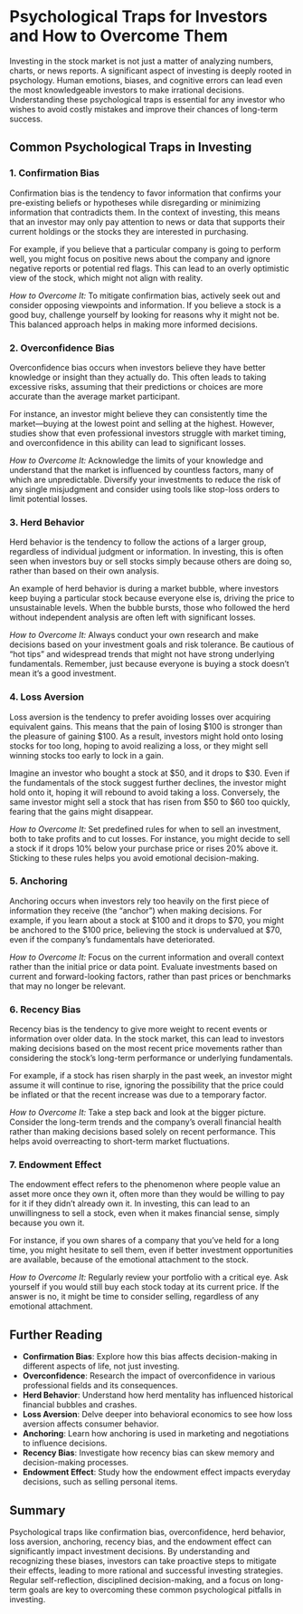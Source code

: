 # Psychological Traps for Investors and How to Overcome Them

Investing in the stock market is not just a matter of analyzing numbers, charts, or news reports. A significant aspect of investing is deeply rooted in psychology. Human emotions, biases, and cognitive errors can lead even the most knowledgeable investors to make irrational decisions. Understanding these psychological traps is essential for any investor who wishes to avoid costly mistakes and improve their chances of long-term success.

## Common Psychological Traps in Investing

### 1. **Confirmation Bias**
Confirmation bias is the tendency to favor information that confirms your pre-existing beliefs or hypotheses while disregarding or minimizing information that contradicts them. In the context of investing, this means that an investor may only pay attention to news or data that supports their current holdings or the stocks they are interested in purchasing. 

For example, if you believe that a particular company is going to perform well, you might focus on positive news about the company and ignore negative reports or potential red flags. This can lead to an overly optimistic view of the stock, which might not align with reality.

*How to Overcome It:* 
To mitigate confirmation bias, actively seek out and consider opposing viewpoints and information. If you believe a stock is a good buy, challenge yourself by looking for reasons why it might not be. This balanced approach helps in making more informed decisions.

### 2. **Overconfidence Bias**
Overconfidence bias occurs when investors believe they have better knowledge or insight than they actually do. This often leads to taking excessive risks, assuming that their predictions or choices are more accurate than the average market participant.

For instance, an investor might believe they can consistently time the market—buying at the lowest point and selling at the highest. However, studies show that even professional investors struggle with market timing, and overconfidence in this ability can lead to significant losses.

*How to Overcome It:*
Acknowledge the limits of your knowledge and understand that the market is influenced by countless factors, many of which are unpredictable. Diversify your investments to reduce the risk of any single misjudgment and consider using tools like stop-loss orders to limit potential losses.

### 3. **Herd Behavior**
Herd behavior is the tendency to follow the actions of a larger group, regardless of individual judgment or information. In investing, this is often seen when investors buy or sell stocks simply because others are doing so, rather than based on their own analysis.

An example of herd behavior is during a market bubble, where investors keep buying a particular stock because everyone else is, driving the price to unsustainable levels. When the bubble bursts, those who followed the herd without independent analysis are often left with significant losses.

*How to Overcome It:*
Always conduct your own research and make decisions based on your investment goals and risk tolerance. Be cautious of “hot tips” and widespread trends that might not have strong underlying fundamentals. Remember, just because everyone is buying a stock doesn’t mean it’s a good investment.

### 4. **Loss Aversion**
Loss aversion is the tendency to prefer avoiding losses over acquiring equivalent gains. This means that the pain of losing $100 is stronger than the pleasure of gaining $100. As a result, investors might hold onto losing stocks for too long, hoping to avoid realizing a loss, or they might sell winning stocks too early to lock in a gain.

Imagine an investor who bought a stock at $50, and it drops to $30. Even if the fundamentals of the stock suggest further declines, the investor might hold onto it, hoping it will rebound to avoid taking a loss. Conversely, the same investor might sell a stock that has risen from $50 to $60 too quickly, fearing that the gains might disappear.

*How to Overcome It:*
Set predefined rules for when to sell an investment, both to take profits and to cut losses. For instance, you might decide to sell a stock if it drops 10% below your purchase price or rises 20% above it. Sticking to these rules helps you avoid emotional decision-making.

### 5. **Anchoring**
Anchoring occurs when investors rely too heavily on the first piece of information they receive (the “anchor”) when making decisions. For example, if you learn about a stock at $100 and it drops to $70, you might be anchored to the $100 price, believing the stock is undervalued at $70, even if the company’s fundamentals have deteriorated.

*How to Overcome It:*
Focus on the current information and overall context rather than the initial price or data point. Evaluate investments based on current and forward-looking factors, rather than past prices or benchmarks that may no longer be relevant.

### 6. **Recency Bias**
Recency bias is the tendency to give more weight to recent events or information over older data. In the stock market, this can lead to investors making decisions based on the most recent price movements rather than considering the stock’s long-term performance or underlying fundamentals.

For example, if a stock has risen sharply in the past week, an investor might assume it will continue to rise, ignoring the possibility that the price could be inflated or that the recent increase was due to a temporary factor.

*How to Overcome It:*
Take a step back and look at the bigger picture. Consider the long-term trends and the company’s overall financial health rather than making decisions based solely on recent performance. This helps avoid overreacting to short-term market fluctuations.

### 7. **Endowment Effect**
The endowment effect refers to the phenomenon where people value an asset more once they own it, often more than they would be willing to pay for it if they didn’t already own it. In investing, this can lead to an unwillingness to sell a stock, even when it makes financial sense, simply because you own it.

For instance, if you own shares of a company that you’ve held for a long time, you might hesitate to sell them, even if better investment opportunities are available, because of the emotional attachment to the stock.

*How to Overcome It:*
Regularly review your portfolio with a critical eye. Ask yourself if you would still buy each stock today at its current price. If the answer is no, it might be time to consider selling, regardless of any emotional attachment.

## Further Reading

- **Confirmation Bias**: Explore how this bias affects decision-making in different aspects of life, not just investing.
- **Overconfidence**: Research the impact of overconfidence in various professional fields and its consequences.
- **Herd Behavior**: Understand how herd mentality has influenced historical financial bubbles and crashes.
- **Loss Aversion**: Delve deeper into behavioral economics to see how loss aversion affects consumer behavior.
- **Anchoring**: Learn how anchoring is used in marketing and negotiations to influence decisions.
- **Recency Bias**: Investigate how recency bias can skew memory and decision-making processes.
- **Endowment Effect**: Study how the endowment effect impacts everyday decisions, such as selling personal items.

## Summary

Psychological traps like confirmation bias, overconfidence, herd behavior, loss aversion, anchoring, recency bias, and the endowment effect can significantly impact investment decisions. By understanding and recognizing these biases, investors can take proactive steps to mitigate their effects, leading to more rational and successful investing strategies. Regular self-reflection, disciplined decision-making, and a focus on long-term goals are key to overcoming these common psychological pitfalls in investing.